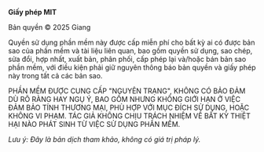 **Giấy phép MIT**

Bản quyền © 2025 Giang

Quyền sử dụng phần mềm này được cấp miễn phí cho bất kỳ ai có được bản sao của phần mềm và tài liệu liên quan, bao gồm quyền sử dụng, sao chép, sửa đổi, hợp nhất, xuất bản, phân phối, cấp phép lại và/hoặc bán bản sao phần mềm, với điều kiện phải giữ nguyên thông báo bản quyền và giấy phép này trong tất cả các bản sao.

PHẦN MỀM ĐƯỢC CUNG CẤP "NGUYÊN TRẠNG", KHÔNG CÓ BẢO ĐẢM DÙ RÕ RÀNG HAY NGỤ Ý, BAO GỒM NHƯNG KHÔNG GIỚI HẠN Ở VIỆC ĐẢM BẢO TÍNH THƯƠNG MẠI, PHÙ HỢP VỚI MỤC ĐÍCH SỬ DỤNG, HOẶC KHÔNG VI PHẠM. TÁC GIẢ KHÔNG CHỊU TRÁCH NHIỆM VỀ BẤT KỲ THIỆT HẠI NÀO PHÁT SINH TỪ VIỆC SỬ DỤNG PHẦN MỀM.

*Lưu ý: Đây là bản dịch tham khảo, không có giá trị pháp lý.*
